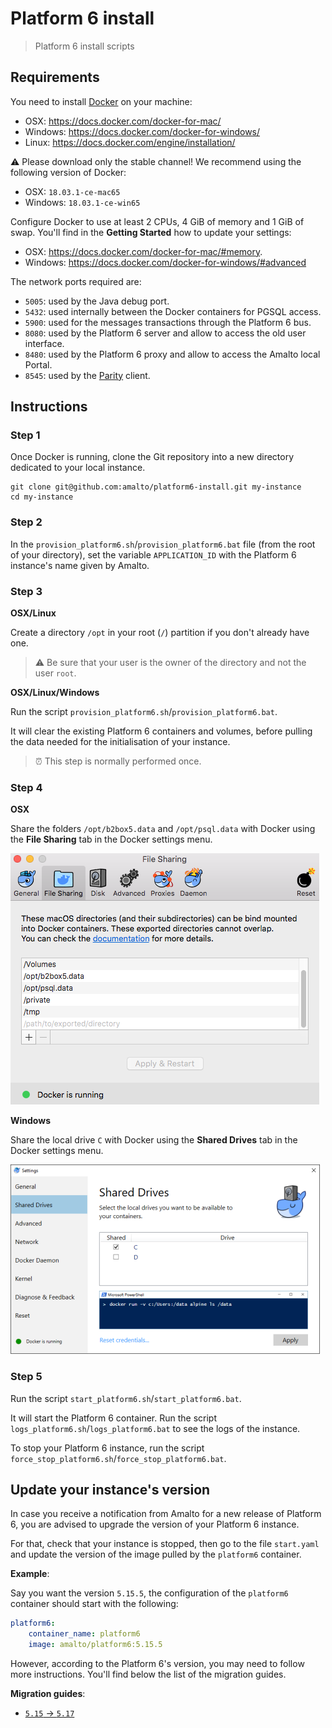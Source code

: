 # Platform 6 install

> Platform 6 install scripts

## Requirements

You need to install [Docker](https://www.docker.com/) on your machine: 
- OSX: https://docs.docker.com/docker-for-mac/
- Windows: https://docs.docker.com/docker-for-windows/
- Linux: https://docs.docker.com/engine/installation/

⚠️ Please download only the stable channel! We recommend using the following version of Docker: 
- OSX: `18.03.1-ce-mac65`
- Windows: `18.03.1-ce-win65`

Configure Docker to use at least 2 CPUs, 4 GiB of memory and 1 GiB of swap.
You'll find in the __Getting Started__ how to update your settings: 
- OSX: https://docs.docker.com/docker-for-mac/#memory.
- Windows: https://docs.docker.com/docker-for-windows/#advanced

The network ports required are:
- `5005`: used by the Java debug port.
- `5432`: used internally between the Docker containers for PGSQL access.
- `5900`: used for the messages transactions through the Platform 6 bus.
- `8080`: used by the Platform 6 server and allow to access the old user interface. 
- `8480`: used by the Platform 6 proxy and allow to access the Amalto local Portal.
- `8545`: used by the [Parity](https://www.parity.io/) client.

## Instructions

### Step 1

Once Docker is running, clone the Git repository into a new directory dedicated to your local instance.

```
git clone git@github.com:amalto/platform6-install.git my-instance
cd my-instance
```

### Step 2

In the `provision_platform6.sh`/`provision_platform6.bat` file (from the root of your directory), set the variable `APPLICATION_ID` with the Platform 6 instance's name given by Amalto.

### Step 3

__OSX/Linux__

Create a directory `/opt` in your root (`/`) partition if you don't already have one.

> ⚠️  Be sure that your user is the owner of the directory and not the user `root`.

__OSX/Linux/Windows__

Run the script `provision_platform6.sh`/`provision_platform6.bat`.

It will clear the existing Platform 6 containers and volumes, before pulling the data needed for the initialisation of your instance.

> :alarm_clock: This step is normally performed once.

### Step 4

__OSX__

Share the folders `/opt/b2box5.data` and `/opt/psql.data` with Docker using the __File Sharing__ tab in the Docker settings menu.

![Docker settings menu for OXS](images/docker_file_sharing_osx.png)

__Windows__

Share the local drive `C` with Docker using the __Shared Drives__ tab in the Docker settings menu.

![Docker settings menu](images/docker_file_sharing_windows.png)

### Step 5

Run the script `start_platform6.sh`/`start_platform6.bat`.

It will start the Platform 6 container.
Run the script `logs_platform6.sh`/`logs_platform6.bat` to see the logs of the instance.

To stop your Platform 6 instance, run the script `force_stop_platform6.sh`/`force_stop_platform6.bat`.

## Update your instance's version

In case you receive a notification from Amalto for a new release of Platform 6, you are advised to upgrade the version of your Platform 6 instance.

For that, check that your instance is stopped, then go to the file `start.yaml` and update the version of the image pulled by the `platform6` container.

__Example__:

Say you want the version `5.15.5`, the configuration of the `platform6` container should start with the following:

```yaml
platform6:
    container_name: platform6
    image: amalto/platform6:5.15.5
```

However, according to the Platform 6's version, you may need to follow more instructions.
You'll find below the list of the migration guides.

__Migration guides__:

- [`5.15` -> `5.17`](migration/migration_5.17.md)
